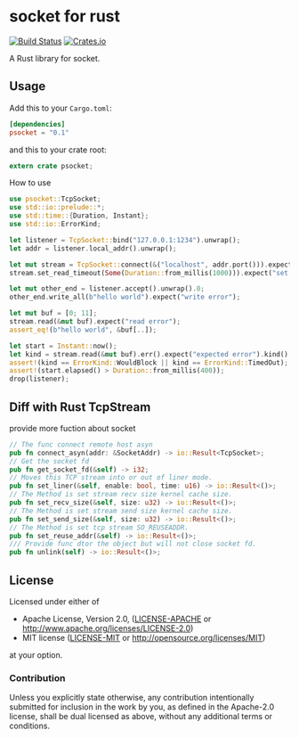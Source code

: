 socket for rust
=====================

[![Build Status](https://travis-ci.org/tickbh/psocket-rs.svg?branch=master)](https://travis-ci.org/tickbh/psocket-rs) [![Crates.io](https://img.shields.io/crates/v/psocket.svg)](https://crates.io/crates/psocket)

A Rust library for socket. 

## Usage

Add this to your `Cargo.toml`:

```toml
[dependencies]
psocket = "0.1"
```

and this to your crate root:

```rust
extern crate psocket;
```

How to use
```rust
use psocket::TcpSocket;
use std::io::prelude::*;
use std::time::{Duration, Instant};
use std::io::ErrorKind;

let listener = TcpSocket::bind("127.0.0.1:1234").unwrap();
let addr = listener.local_addr().unwrap();

let mut stream = TcpSocket::connect(&("localhost", addr.port())).expect("connect error");
stream.set_read_timeout(Some(Duration::from_millis(1000))).expect("set read timeout error");

let mut other_end = listener.accept().unwrap().0;
other_end.write_all(b"hello world").expect("write error");

let mut buf = [0; 11];
stream.read(&mut buf).expect("read error");
assert_eq!(b"hello world", &buf[..]);

let start = Instant::now();
let kind = stream.read(&mut buf).err().expect("expected error").kind();
assert!(kind == ErrorKind::WouldBlock || kind == ErrorKind::TimedOut);
assert!(start.elapsed() > Duration::from_millis(400));
drop(listener);

```

## Diff with Rust TcpStream
provide more fuction about socket
```rust
// The func connect remote host asyn
pub fn connect_asyn(addr: &SocketAddr) -> io::Result<TcpSocket>;
// Get the socket fd
pub fn get_socket_fd(&self) -> i32;
// Moves this TCP stream into or out of liner mode.
pub fn set_liner(&self, enable: bool, time: u16) -> io::Result<()>;
// The Method is set stream recv size kernel cache size.
pub fn set_recv_size(&self, size: u32) -> io::Result<()>;
// The Method is set stream send size kernel cache size.
pub fn set_send_size(&self, size: u32) -> io::Result<()>;
// The Method is set tcp stream SO_REUSEADDR.
pub fn set_reuse_addr(&self) -> io::Result<()>;
/// Provide func dtor the object but will not close socket fd. 
pub fn unlink(self) -> io::Result<()>;
```

## License

Licensed under either of

 * Apache License, Version 2.0, ([LICENSE-APACHE](LICENSE-APACHE) or http://www.apache.org/licenses/LICENSE-2.0)
 * MIT license ([LICENSE-MIT](LICENSE-MIT) or http://opensource.org/licenses/MIT)

at your option.

### Contribution

Unless you explicitly state otherwise, any contribution intentionally submitted
for inclusion in the work by you, as defined in the Apache-2.0 license, shall be dual licensed as above, without any
additional terms or conditions.
